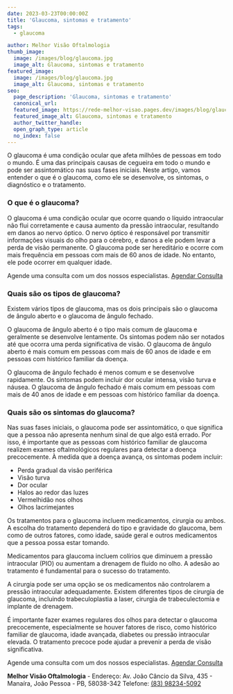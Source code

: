```yaml
---
date: 2023-03-23T00:00:00Z
title: 'Glaucoma, sintomas e tratamento'
tags:
  - glaucoma

author: Melhor Visão Oftalmologia
thumb_image:
  image: /images/blog/glaucoma.jpg
  image_alt: Glaucoma, sintomas e tratamento
featured_image:
  image: /images/blog/glaucoma.jpg
  image_alt: Glaucoma, sintomas e tratamento
seo:
  page_description: 'Glaucoma, sintomas e tratamento'
  canonical_url:
  featured_image: https://rede-melhor-visao.pages.dev/images/blog/glaucoma.jpg
  featured_image_alt: Glaucoma, sintomas e tratamento
  author_twitter_handle:
  open_graph_type: article
  no_index: false
---
```


O glaucoma é uma condição ocular que afeta milhões de pessoas em todo o mundo. É
uma das principais causas de cegueira em todo o mundo e pode ser assintomático
nas suas fases iniciais. Neste artigo, vamos entender o que é o glaucoma, como
ele se desenvolve, os sintomas, o diagnóstico e o tratamento.

### O que é o glaucoma?

O glaucoma é uma condição ocular que ocorre quando o líquido intraocular não
flui corretamente e causa aumento da pressão intraocular, resultando em danos ao
nervo óptico. O nervo óptico é responsável por transmitir informações visuais do
olho para o cérebro, e danos a ele podem levar a perda de visão permanente. O
glaucoma pode ser hereditário e ocorre com mais frequência em pessoas com mais
de 60 anos de idade. No entanto, ele pode ocorrer em qualquer idade.

<div class="call-to-action">
  Agende uma consulta com um dos nossos especialistas.
  <a href="https://wa.me/5583982345092?text=Ol%C3%A1%2C%20gostaria%20de%20agendar%20minha%20consulta.">Agendar Consulta</a>
</div>

### Quais são os tipos de glaucoma?

Existem vários tipos de glaucoma, mas os dois principais são o glaucoma de
ângulo aberto e o glaucoma de ângulo fechado.

O glaucoma de ângulo aberto é o tipo mais comum de glaucoma e geralmente se
desenvolve lentamente. Os sintomas podem não ser notados até que ocorra uma
perda significativa de visão. O glaucoma de ângulo aberto é mais comum em
pessoas com mais de 60 anos de idade e em pessoas com histórico familiar da
doença.

O glaucoma de ângulo fechado é menos comum e se desenvolve rapidamente. Os
sintomas podem incluir dor ocular intensa, visão turva e náusea. O glaucoma de
ângulo fechado é mais comum em pessoas com mais de 40 anos de idade e em pessoas
com histórico familiar da doença.

### Quais são os sintomas do glaucoma?

Nas suas fases iniciais, o glaucoma pode ser assintomático, o que significa que
a pessoa não apresenta nenhum sinal de que algo está errado. Por isso, é
importante que as pessoas com histórico familiar de glaucoma realizem exames
oftalmológicos regulares para detectar a doença precocemente. À medida que a
doença avança, os sintomas podem incluir:

- Perda gradual da visão periférica
- Visão turva
- Dor ocular
- Halos ao redor das luzes
- Vermelhidão nos olhos
- Olhos lacrimejantes

Os tratamentos para o glaucoma incluem medicamentos, cirurgia ou ambos. A
escolha do tratamento dependerá do tipo e gravidade do glaucoma, bem como de
outros fatores, como idade, saúde geral e outros medicamentos que a pessoa possa
estar tomando.

Medicamentos para glaucoma incluem colírios que diminuem a pressão intraocular
(PIO) ou aumentam a drenagem de fluido no olho. A adesão ao tratamento é
fundamental para o sucesso do tratamento.

A cirurgia pode ser uma opção se os medicamentos não controlarem a pressão
intraocular adequadamente. Existem diferentes tipos de cirurgia de glaucoma,
incluindo trabeculoplastia a laser, cirurgia de trabeculectomia e implante de
drenagem.

É importante fazer exames regulares dos olhos para detectar o glaucoma
precocemente, especialmente se houver fatores de risco, como histórico familiar
de glaucoma, idade avançada, diabetes ou pressão intraocular elevada. O
tratamento precoce pode ajudar a prevenir a perda de visão significativa.

<div class="call-to-action">
  Agende uma consulta com um dos nossos especialistas.
  <a href="https://wa.me/5583982345092?text=Ol%C3%A1%2C%20gostaria%20de%20agendar%20minha%20consulta.">Agendar Consulta</a>
</div>

**Melhor Visão Oftalmologia** - Endereço: Av. João Câncio da Silva, 435 -
Manaíra, João Pessoa - PB, 58038-342 Telefone:
[(83) 98234-5092](https://wa.me/5583982345092?text=Ol%C3%A1%2C%20gostaria%20de%20agendar%20minha%20consulta)
